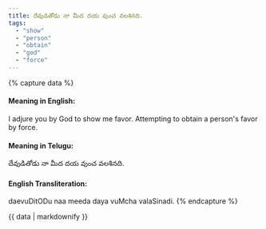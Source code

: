 ```yaml
---
title: దేవుడితోడు నా మీద దయ వుంచ వలశినది.
tags:
  - "show"
  - "person"
  - "obtain"
  - "god"
  - "force"
---
```


{% capture data %}
#### Meaning in English:
I adjure you by God to show me favor.
Attempting to obtain a person's favor by force.

#### Meaning in Telugu:
దేవుడితోడు నా మీద దయ వుంచ వలశినది.

#### English Transliteration:
daevuDitODu naa meeda daya vuMcha valaSinadi.
{% endcapture %}

{{ data | markdownify }}

